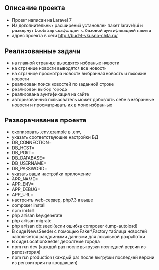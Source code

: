 ## Описание проекта ##
* Проект написан на Laravel 7
* Из дополнительных расширений установлен пакет laravel/ui и развернут bootstrap скафолдинг с базовой аунтификацией пакета
* адрес проекта в сети http://budet-vkusno-chita.ru/
## Реализованные задачи ##
* на главной странице выводятся избраные новости
* на странице новости выводятся все новости
* на странице просмотра новости выбранная новость и похожие новости
* реализован поиск новостей по заданной строке
* реализован выбор города
* реализована аунтификация на сайте
* авторизованный пользователь может добовлять себе в избранные новости и просматривать их в моих избранных
## Разворачивание проекта ##
* скопировать .env.example в .env, 
* указать соответствующие настройки БД
* DB_CONNECTION=
* DB_HOST=
* DB_PORT=
* DB_DATABASE=
* DB_USERNAME=
* DB_PASSWORD=
* указать ваши настройки приложение
* APP_NAME=
* APP_ENV=
* APP_DEBUG=
* APP_URL=
* настроить web-сервер, php7.3 и выше
* composer install
* npm install
* php artisan key:generate
* php artisan migrate
* php artisan db:seed (если ошибка composer dump-autoload)
* В сиде NewsSeeder с помощью Faker\Factory таблица новостей заполняется рандомными данными для локальной разработки
* В сиде LocationSeeder дефолтные города
* npm run dev (каждый раз после выгрузки последней версии из репозитория)
* npm run production (каждый раз после выгрузки последней версии из репозитория на продакшин)
